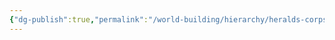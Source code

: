 ```yaml
---
{"dg-publish":true,"permalink":"/world-building/hierarchy/heralds-corps/factions/explorers/wayfinders-faction/"}
---
```


